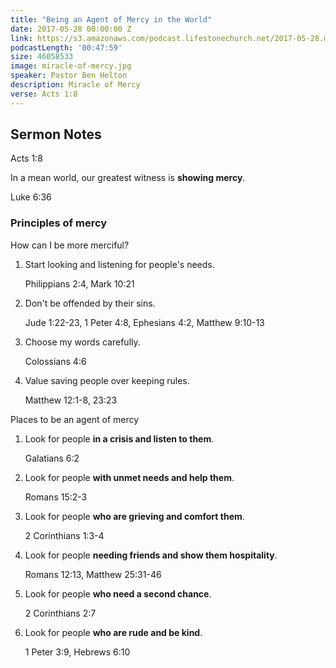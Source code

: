 ```yaml
---
title: "Being an Agent of Mercy in the World"
date: 2017-05-28 00:00:00 Z
link: https://s3.amazonaws.com/podcast.lifestonechurch.net/2017-05-28.mp3
podcastLength: '00:47:59'
size: 46058533
image: miracle-of-mercy.jpg
speaker: Pastor Ben Helton
description: Miracle of Mercy
verse: Acts 1:8
---
```


## Sermon Notes

Acts 1:8

In a mean world, our greatest witness is **showing mercy**.

Luke 6:36

### Principles of mercy

How can I be more merciful?

1. Start looking and listening for people's needs.

    Philippians 2:4, Mark 10:21

2. Don't be offended by their sins.

    Jude 1:22-23, 1 Peter 4:8, Ephesians 4:2, Matthew 9:10-13

3. Choose my words carefully.

    Colossians 4:6

4. Value saving people over keeping rules.

    Matthew 12:1-8, 23:23

Places to be an agent of mercy

1. Look for people **in a crisis and listen to them**.

    Galatians 6:2

2. Look for people **with unmet needs and help them**.

    Romans 15:2-3

3. Look for people **who are grieving and comfort them**.

    2 Corinthians 1:3-4

4. Look for people **needing friends and show them hospitality**.

    Romans 12:13, Matthew 25:31-46

5. Look for people **who need a second chance**.

    2 Corinthians 2:7

6. Look for people **who are rude and be kind**.

    1 Peter 3:9, Hebrews 6:10
